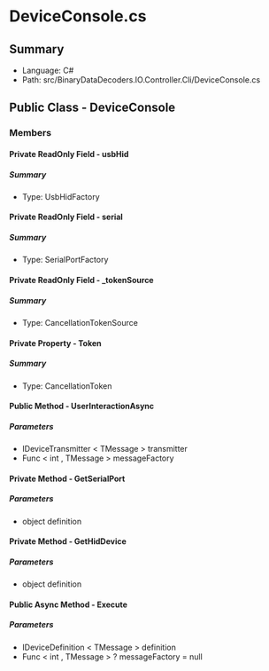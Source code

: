 ﻿# DeviceConsole.cs

## Summary

* Language: C#
* Path: src/BinaryDataDecoders.IO.Controller.Cli/DeviceConsole.cs

## Public Class - DeviceConsole

### Members

#### Private ReadOnly Field - usbHid

##### Summary

 * Type: UsbHidFactory 

#### Private ReadOnly Field - serial

##### Summary

 * Type: SerialPortFactory 

#### Private ReadOnly Field - _tokenSource

##### Summary

 * Type: CancellationTokenSource 

#### Private Property - Token

##### Summary

 * Type: CancellationToken 

#### Public Method - UserInteractionAsync

#####  Parameters

 - IDeviceTransmitter < TMessage > transmitter 
 - Func < int , TMessage > messageFactory 

#### Private Method - GetSerialPort

#####  Parameters

 - object definition 

#### Private Method - GetHidDevice

#####  Parameters

 - object definition 

#### Public Async Method - Execute

#####  Parameters

 - IDeviceDefinition < TMessage > definition 
 - Func < int , TMessage > ? messageFactory = null 

